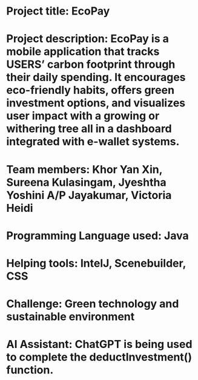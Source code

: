 # Project title: EcoPay
# Project description: EcoPay is a mobile application that tracks USERS’ carbon footprint through their daily spending. It encourages eco-friendly habits, offers green investment options, and visualizes user impact with a growing or withering tree all in a dashboard integrated with e-wallet systems.
# Team members: Khor Yan Xin, Sureena Kulasingam, Jyeshtha Yoshini A/P Jayakumar, Victoria Heidi
# Programming Language used: Java
# Helping tools: IntelJ, Scenebuilder, CSS
# Challenge: Green technology and sustainable environment
# AI Assistant: ChatGPT is being used to complete the deductInvestment() function.
